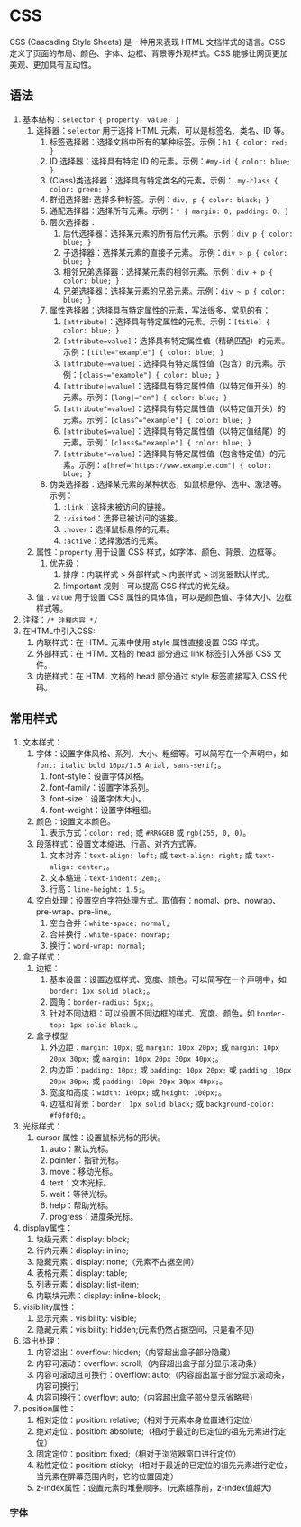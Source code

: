 # CSS

CSS (Cascading Style Sheets) 是一种用来表现 HTML 文档样式的语言。CSS 定义了页面的布局、颜色、字体、边框、背景等外观样式。CSS 能够让网页更加美观、更加具有互动性。

## 语法
1. 基本结构：`selector { property: value; }`
   1. 选择器：`selector` 用于选择 HTML 元素，可以是标签名、类名、ID 等。
      1. 标签选择器：选择文档中所有的某种标签。示例：`h1 { color: red; }`
      2. ID 选择器：选择具有特定 ID 的元素。示例：`#my-id { color: blue; }`
      3. (Class)类选择器：选择具有特定类名的元素。示例：`.my-class { color: green; }`
      4. 群组选择器: 选择多种标签。示例：`div, p { color: black; }`
      5. 通配选择器：选择所有元素。示例：`* { margin: 0; padding: 0; }`
      6. 层次选择器：
         1. 后代选择器：选择某元素的所有后代元素。示例：`div p { color: blue; }`
         2. 子选择器：选择某元素的直接子元素。 示例：`div > p { color: blue; }`
         3. 相邻兄弟选择器：选择某元素的相邻元素。示例：`div + p { color: blue; }`
         4. 兄弟选择器：选择某元素的兄弟元素。示例：`div ~ p { color: blue; }`
      7. 属性选择器：选择具有特定属性的元素，写法很多，常见的有：
         1. `[attribute]`：选择具有特定属性的元素。示例：`[title] { color: blue; }`
         2. `[attribute=value]`：选择具有特定属性值（精确匹配）的元素。示例：`[title="example"] { color: blue; }`
         3. `[attribute~=value]`：选择具有特定属性值（包含）的元素。示例：`[class~="example"] { color: blue; }`
         4. `[attribute|=value]`：选择具有特定属性值（以特定值开头）的元素。示例：`[lang|="en"] { color: blue; }`
         5. `[attribute^=value]`：选择具有特定属性值（以特定值开头）的元素。示例：`[class^="example"] { color: blue; }`
         6. `[attribute$=value]`：选择具有特定属性值（以特定值结尾）的元素。示例：`[class$="example"] { color: blue; }`
         7. `[attribute*=value]`：选择具有特定属性值（包含特定值）的元素。示例：`a[href="https://www.example.com"] { color: blue; }`
      8. 伪类选择器：选择某元素的某种状态，如鼠标悬停、选中、激活等。示例：
         1. `:link`：选择未被访问的链接。
         2. `:visited`：选择已被访问的链接。
         3. `:hover`：选择鼠标悬停的元素。
         4. `:active`：选择激活的元素。
   2. 属性：`property` 用于设置 CSS 样式，如字体、颜色、背景、边框等。
      1. 优先级：
         1. 排序：内联样式 > 外部样式 > 内嵌样式 > 浏览器默认样式。
         2. !important 规则：可以提高 CSS 样式的优先级。
   3. 值：`value` 用于设置 CSS 属性的具体值，可以是颜色值、字体大小、边框样式等。
2. 注释：`/* 注释内容 */`
3. 在HTML中引入CSS:
   1. 内联样式：在 HTML 元素中使用 style 属性直接设置 CSS 样式。
   2. 外部样式：在 HTML 文档的 head 部分通过 link 标签引入外部 CSS 文件。
   3. 内嵌样式：在 HTML 文档的 head 部分通过 style 标签直接写入 CSS 代码。

## 常用样式
1. 文本样式：
   1. 字体：设置字体风格、系列、大小、粗细等。可以简写在一个声明中，如 `font: italic bold 16px/1.5 Arial, sans-serif;`。
      1. font-style：设置字体风格。
      2. font-family：设置字体系列。
      3. font-size：设置字体大小。
      4. font-weight：设置字体粗细。
   2. 颜色：设置文本颜色。
      1. 表示方式：`color: red;` 或 `#RRGGBB` 或 `rgb(255, 0, 0)`。
   3. 段落样式：设置文本缩进、行高、对齐方式等。
      1. 文本对齐：`text-align: left;` 或 `text-align: right;` 或 `text-align: center;`。
      2. 文本缩进：`text-indent: 2em;`。
      3. 行高：`line-height: 1.5;`。
   4. 空白处理：设置空白字符处理方式。取值有：nomal、pre、nowrap、pre-wrap、pre-line。
      1. 空白合并：`white-space: normal;`
      2. 合并换行：`white-space: nowrap;`
      3. 换行：`word-wrap: normal;`
2. 盒子样式：
   1. 边框：
      1. 基本设置：设置边框样式、宽度、颜色。可以简写在一个声明中，如 `border: 1px solid black;`。
      2. 圆角：`border-radius: 5px;`。
      3. 针对不同边框：可以设置不同边框的样式、宽度、颜色。如 `border-top: 1px solid black;`。
   2. 盒子模型
      1. 外边距：`margin: 10px;` 或 `margin: 10px 20px;` 或 `margin: 10px 20px 30px;` 或 `margin: 10px 20px 30px 40px;`。
      2. 内边距：`padding: 10px;` 或 `padding: 10px 20px;` 或 `padding: 10px 20px 30px;` 或 `padding: 10px 20px 30px 40px;`。
      3. 宽度和高度：`width: 100px;` 或 `height: 100px;`。
      4. 边框和背景：`border: 1px solid black;` 或 `background-color: #f0f0f0;`。
3. 光标样式：
   1. cursor 属性：设置鼠标光标的形状。
      1. auto：默认光标。
      2. pointer：指针光标。
      3. move：移动光标。
      4. text：文本光标。
      5. wait：等待光标。
      6. help：帮助光标。
      7. progress：进度条光标。
4. display属性：
   1. 块级元素：display: block;
   2. 行内元素：display: inline;
   3. 隐藏元素：display: none;（元素不占据空间）
   4. 表格元素：display: table;
   5. 列表元素：display: list-item;
   6. 内联块元素：display: inline-block;
5. visibility属性：
   1. 显示元素：visibility: visible;
   2. 隐藏元素：visibility: hidden;(元素仍然占据空间，只是看不见)
6. 溢出处理：
   1. 内容溢出：overflow: hidden;（内容超出盒子部分隐藏）
   2. 内容可滚动：overflow: scroll;（内容超出盒子部分显示滚动条）
   3. 内容可滚动且可换行：overflow: auto;（内容超出盒子部分显示滚动条，内容可换行）
   4. 内容可换行：overflow: auto;（内容超出盒子部分显示省略号）
7. position属性：
   1. 相对定位：position: relative;（相对于元素本身位置进行定位）
   2. 绝对定位：position: absolute;（相对于最近的已定位的祖先元素进行定位）
   3. 固定定位：position: fixed;（相对于浏览器窗口进行定位）
   4. 粘性定位：position: sticky;（相对于最近的已定位的祖先元素进行定位，当元素在屏幕范围内时，它的位置固定）
   5. z-index属性：设置元素的堆叠顺序。(元素越靠前，z-index值越大)


### 字体